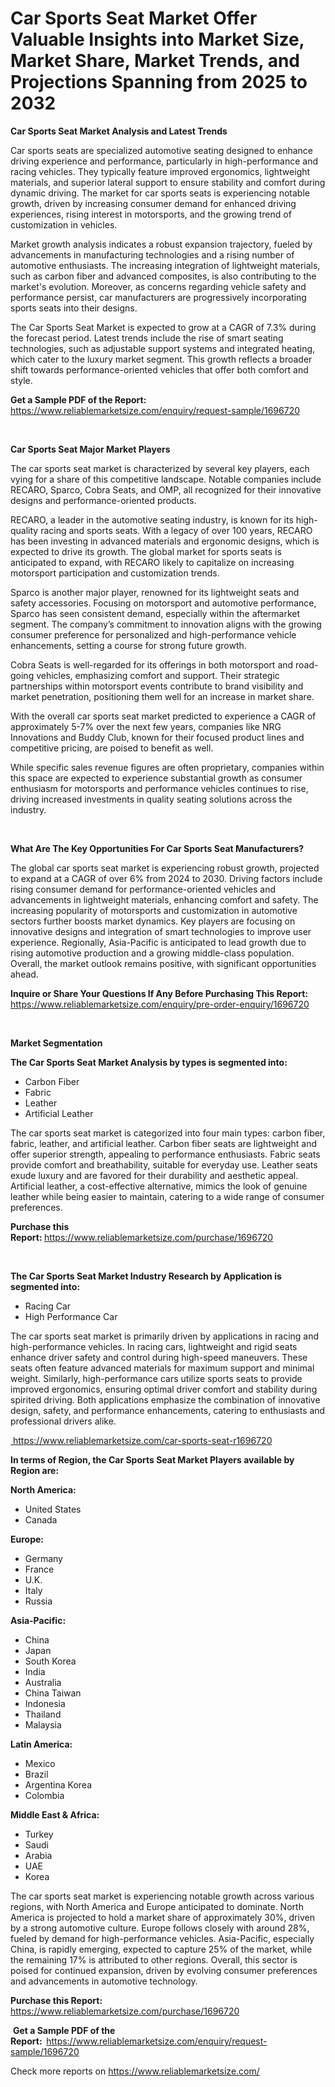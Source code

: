<p><h1>Car Sports Seat Market Offer Valuable Insights into Market Size, Market Share, Market Trends, and Projections Spanning from 2025 to 2032</h1></p><p><strong>Car Sports Seat Market Analysis and Latest Trends</strong></p>
<p><p>Car sports seats are specialized automotive seating designed to enhance driving experience and performance, particularly in high-performance and racing vehicles. They typically feature improved ergonomics, lightweight materials, and superior lateral support to ensure stability and comfort during dynamic driving. The market for car sports seats is experiencing notable growth, driven by increasing consumer demand for enhanced driving experiences, rising interest in motorsports, and the growing trend of customization in vehicles.</p><p>Market growth analysis indicates a robust expansion trajectory, fueled by advancements in manufacturing technologies and a rising number of automotive enthusiasts. The increasing integration of lightweight materials, such as carbon fiber and advanced composites, is also contributing to the market's evolution. Moreover, as concerns regarding vehicle safety and performance persist, car manufacturers are progressively incorporating sports seats into their designs.</p><p>The Car Sports Seat Market is expected to grow at a CAGR of 7.3% during the forecast period. Latest trends include the rise of smart seating technologies, such as adjustable support systems and integrated heating, which cater to the luxury market segment. This growth reflects a broader shift towards performance-oriented vehicles that offer both comfort and style.</p></p>
<p><strong>Get a Sample PDF of the Report:&nbsp;</strong> <a href="https://www.reliablemarketsize.com/enquiry/request-sample/1696720?utm_campaign=1836&utm_medium=2&utm_source=Github&utm_content=ia&utm_term=08012025&utm_id=car-sports-seat">https://www.reliablemarketsize.com/enquiry/request-sample/1696720</a></p>
<p>&nbsp;</p>
<p><strong>Car Sports Seat Major Market Players</strong></p>
<p><p>The car sports seat market is characterized by several key players, each vying for a share of this competitive landscape. Notable companies include RECARO, Sparco, Cobra Seats, and OMP, all recognized for their innovative designs and performance-oriented products.</p><p>RECARO, a leader in the automotive seating industry, is known for its high-quality racing and sports seats. With a legacy of over 100 years, RECARO has been investing in advanced materials and ergonomic designs, which is expected to drive its growth. The global market for sports seats is anticipated to expand, with RECARO likely to capitalize on increasing motorsport participation and customization trends.</p><p>Sparco is another major player, renowned for its lightweight seats and safety accessories. Focusing on motorsport and automotive performance, Sparco has seen consistent demand, especially within the aftermarket segment. The company’s commitment to innovation aligns with the growing consumer preference for personalized and high-performance vehicle enhancements, setting a course for strong future growth.</p><p>Cobra Seats is well-regarded for its offerings in both motorsport and road-going vehicles, emphasizing comfort and support. Their strategic partnerships within motorsport events contribute to brand visibility and market penetration, positioning them well for an increase in market share.</p><p>With the overall car sports seat market predicted to experience a CAGR of approximately 5-7% over the next few years, companies like NRG Innovations and Buddy Club, known for their focused product lines and competitive pricing, are poised to benefit as well.</p><p>While specific sales revenue figures are often proprietary, companies within this space are expected to experience substantial growth as consumer enthusiasm for motorsports and performance vehicles continues to rise, driving increased investments in quality seating solutions across the industry.</p></p>
<p>&nbsp;</p>
<p><strong>What Are The Key Opportunities For Car Sports Seat Manufacturers?</strong></p>
<p><p>The global car sports seat market is experiencing robust growth, projected to expand at a CAGR of over 6% from 2024 to 2030. Driving factors include rising consumer demand for performance-oriented vehicles and advancements in lightweight materials, enhancing comfort and safety. The increasing popularity of motorsports and customization in automotive sectors further boosts market dynamics. Key players are focusing on innovative designs and integration of smart technologies to improve user experience. Regionally, Asia-Pacific is anticipated to lead growth due to rising automotive production and a growing middle-class population. Overall, the market outlook remains positive, with significant opportunities ahead.</p></p>
<p><strong>Inquire or Share Your Questions If Any Before Purchasing This Report:</strong> <a href="https://www.reliablemarketsize.com/enquiry/pre-order-enquiry/1696720?utm_campaign=1836&utm_medium=2&utm_source=Github&utm_content=ia&utm_term=08012025&utm_id=car-sports-seat">https://www.reliablemarketsize.com/enquiry/pre-order-enquiry/1696720</a></p>
<p>&nbsp;</p>
<p><strong>Market Segmentation</strong></p>
<p><strong>The Car Sports Seat Market Analysis by types is segmented into:</strong></p>
<p><ul><li>Carbon Fiber</li><li>Fabric</li><li>Leather</li><li>Artificial Leather</li></ul></p>
<p><p>The car sports seat market is categorized into four main types: carbon fiber, fabric, leather, and artificial leather. Carbon fiber seats are lightweight and offer superior strength, appealing to performance enthusiasts. Fabric seats provide comfort and breathability, suitable for everyday use. Leather seats exude luxury and are favored for their durability and aesthetic appeal. Artificial leather, a cost-effective alternative, mimics the look of genuine leather while being easier to maintain, catering to a wide range of consumer preferences.</p></p>
<p><strong>Purchase this Report:&nbsp;</strong><a href="https://www.reliablemarketsize.com/purchase/1696720?utm_campaign=1836&utm_medium=2&utm_source=Github&utm_content=ia&utm_term=08012025&utm_id=car-sports-seat">https://www.reliablemarketsize.com/purchase/1696720</a></p>
<p>&nbsp;</p>
<p><strong>The Car Sports Seat Market Industry Research by Application is segmented into:</strong></p>
<p><ul><li>Racing Car</li><li>High Performance Car</li></ul></p>
<p><p>The car sports seat market is primarily driven by applications in racing and high-performance vehicles. In racing cars, lightweight and rigid seats enhance driver safety and control during high-speed maneuvers. These seats often feature advanced materials for maximum support and minimal weight. Similarly, high-performance cars utilize sports seats to provide improved ergonomics, ensuring optimal driver comfort and stability during spirited driving. Both applications emphasize the combination of innovative design, safety, and performance enhancements, catering to enthusiasts and professional drivers alike.</p></p>
<p><a href="https://www.reliablemarketsize.com/car-sports-seat-r1696720?utm_campaign=1836&utm_medium=2&utm_source=Github&utm_content=ia&utm_term=08012025&utm_id=car-sports-seat">&nbsp;https://www.reliablemarketsize.com/car-sports-seat-r1696720</a></p>
<p><strong>In terms of Region, the Car Sports Seat Market Players available by Region are:</strong></p>
<p>
    <p> <strong> North America: </strong>
        <ul>
            <li>United States</li>
            <li>Canada</li>
        </ul>
        </p> 
    <p> <strong> Europe: </strong>
        <ul>
            <li>Germany</li>
            <li>France</li>
            <li>U.K.</li>
            <li>Italy</li>
            <li>Russia</li>
        </ul>
        </p> 
    <p> <strong> Asia-Pacific: </strong>
        <ul>
            <li>China</li>
            <li>Japan</li>
            <li>South Korea</li>
            <li>India</li>
            <li>Australia</li>
            <li>China Taiwan</li>
            <li>Indonesia</li>
            <li>Thailand</li>
            <li>Malaysia</li>
        </ul>
        </p> 
    <p> <strong> Latin America: </strong>
        <ul>
            <li>Mexico</li>
            <li>Brazil</li>
            <li>Argentina Korea</li>
            <li>Colombia</li>
        </ul>
        </p> 
    <p> <strong> Middle East & Africa: </strong>
        <ul>
            <li>Turkey</li>
            <li>Saudi</li>
            <li>Arabia</li>
            <li>UAE</li>
            <li>Korea</li>
        </ul>
    </p>
    </p>
<p><p>The car sports seat market is experiencing notable growth across various regions, with North America and Europe anticipated to dominate. North America is projected to hold a market share of approximately 30%, driven by a strong automotive culture. Europe follows closely with around 28%, fueled by demand for high-performance vehicles. Asia-Pacific, especially China, is rapidly emerging, expected to capture 25% of the market, while the remaining 17% is attributed to other regions. Overall, this sector is poised for continued expansion, driven by evolving consumer preferences and advancements in automotive technology.</p></p>
<p><strong>Purchase this Report: </strong><a href="https://www.reliablemarketsize.com/purchase/1696720?utm_campaign=1836&utm_medium=2&utm_source=Github&utm_content=ia&utm_term=08012025&utm_id=car-sports-seat">https://www.reliablemarketsize.com/purchase/1696720</a></p>
<p>&nbsp;<strong>Get a Sample PDF of the Report:&nbsp;&nbsp;</strong><a href="https://www.reliablemarketsize.com/enquiry/request-sample/1696720?utm_campaign=1836&utm_medium=2&utm_source=Github&utm_content=ia&utm_term=08012025&utm_id=car-sports-seat">https://www.reliablemarketsize.com/enquiry/request-sample/1696720</a></p>
<p><strong></strong></p>
<p>Check more reports on <a href="https://www.reliablemarketsize.com/?utm_campaign=1836&utm_medium=2&utm_source=Github&utm_content=ia&utm_term=08012025&utm_id=car-sports-seat">https://www.reliablemarketsize.com/</a></p>